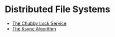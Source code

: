 # Distributed File Systems

- [The Chubby Lock Service](the-chubby-lock-service.md)
- [The Rsync Algorithm](the-rsync-algorithm.md)
